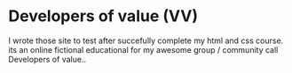 # <h1> Developers of value (VV) </h1>
<p>
  I wrote those site to test after succefully complete my html and css course. its an online fictional educational for my awesome group / community call Developers of value..
  </p>
